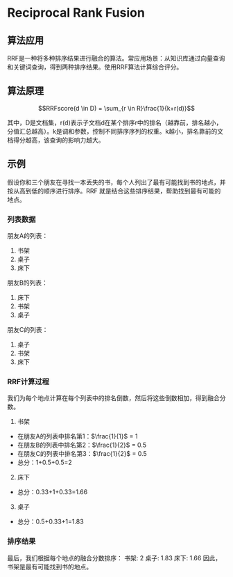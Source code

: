 # Reciprocal Rank Fusion
## 算法应用
RRF是一种将多种排序结果进行融合的算法。常应用场景：从知识库通过向量查询和关键词查询，得到两种排序结果。使用RRF算法计算综合评分。

## 算法原理
$$RRFscore(d \in D) = \sum_{r \in R}\frac{1}{k+r(d)}$$ 

其中，D是文档集，r(d)表示子文档d在某个排序r中的排名（越靠前，排名越小，分值汇总越高）。k是调和参数，控制不同排序序列的权重。k越小​​，排名靠前的文档得分越高，该查询的​​影响力越大​​。

## 示例
假设你和三个朋友在寻找一本丢失的书，每个人列出了最有可能找到书的地点，并按从高到低的顺序进行排序。RRF 就是结合这些排序结果，帮助找到最有可能的地点。

### 列表数据
朋友A的列表：
  1. 书架
  2. 桌子
  3. 床下
  
朋友B的列表：
  1. 床下
  2. 书架
  3. 桌子

朋友C的列表：
  1. 桌子
  2. 书架
  3. 床下

### RRF计算过程
我们为每个地点计算在每个列表中的排名倒数，然后将这些倒数相加，得到融合分数。
1. 书架
  - 在朋友A的列表中排名第1：$\frac{1}{1}$ = 1
  - 在朋友B的列表中排名第2：$\frac{1}{2}$ = 0.5
  - 在朋友C的列表中排名第3：$\frac{1}{2}$ = 0.5
  - 总分：1+0.5+0.5=2
2. 床下
  - 总分：0.33+1+0.33=1.66
3. 桌子
  - 总分：0.5+0.33+1=1.83

### 排序结果
最后，我们根据每个地点的融合分数排序：
书架: 2
桌子: 1.83
床下: 1.66
因此，书架是最有可能找到书的地点。
